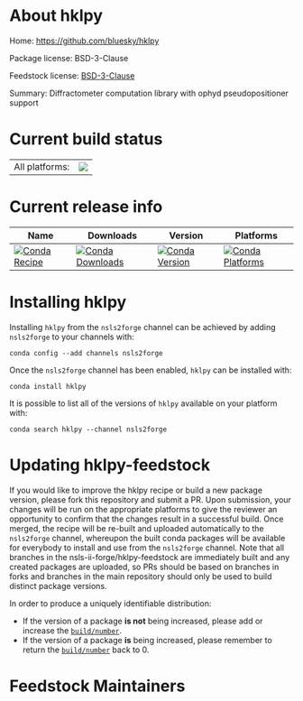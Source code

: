 About hklpy
===========

Home: https://github.com/bluesky/hklpy

Package license: BSD-3-Clause

Feedstock license: [BSD-3-Clause](https://github.com/nsls-ii-forge/hklpy-feedstock/blob/master/LICENSE.txt)

Summary: Diffractometer computation library with ophyd pseudopositioner support

Current build status
====================


<table><tr><td>All platforms:</td>
    <td>
      <a href="https://dev.azure.com/nsls2forge/nsls2forge/_build/latest?definitionId=210&branchName=master">
        <img src="https://dev.azure.com/nsls2forge/nsls2forge/_apis/build/status/hklpy-feedstock?branchName=master">
      </a>
    </td>
  </tr>
</table>

Current release info
====================

| Name | Downloads | Version | Platforms |
| --- | --- | --- | --- |
| [![Conda Recipe](https://img.shields.io/badge/recipe-hklpy-green.svg)](https://anaconda.org/nsls2forge/hklpy) | [![Conda Downloads](https://img.shields.io/conda/dn/nsls2forge/hklpy.svg)](https://anaconda.org/nsls2forge/hklpy) | [![Conda Version](https://img.shields.io/conda/vn/nsls2forge/hklpy.svg)](https://anaconda.org/nsls2forge/hklpy) | [![Conda Platforms](https://img.shields.io/conda/pn/nsls2forge/hklpy.svg)](https://anaconda.org/nsls2forge/hklpy) |

Installing hklpy
================

Installing `hklpy` from the `nsls2forge` channel can be achieved by adding `nsls2forge` to your channels with:

```
conda config --add channels nsls2forge
```

Once the `nsls2forge` channel has been enabled, `hklpy` can be installed with:

```
conda install hklpy
```

It is possible to list all of the versions of `hklpy` available on your platform with:

```
conda search hklpy --channel nsls2forge
```




Updating hklpy-feedstock
========================

If you would like to improve the hklpy recipe or build a new
package version, please fork this repository and submit a PR. Upon submission,
your changes will be run on the appropriate platforms to give the reviewer an
opportunity to confirm that the changes result in a successful build. Once
merged, the recipe will be re-built and uploaded automatically to the
`nsls2forge` channel, whereupon the built conda packages will be available for
everybody to install and use from the `nsls2forge` channel.
Note that all branches in the nsls-ii-forge/hklpy-feedstock are
immediately built and any created packages are uploaded, so PRs should be based
on branches in forks and branches in the main repository should only be used to
build distinct package versions.

In order to produce a uniquely identifiable distribution:
 * If the version of a package **is not** being increased, please add or increase
   the [``build/number``](https://conda.io/docs/user-guide/tasks/build-packages/define-metadata.html#build-number-and-string).
 * If the version of a package **is** being increased, please remember to return
   the [``build/number``](https://conda.io/docs/user-guide/tasks/build-packages/define-metadata.html#build-number-and-string)
   back to 0.

Feedstock Maintainers
=====================


